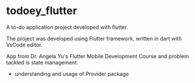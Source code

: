 # todoey_flutter

A to-do application project developed with flutter. 

The project was developed using Flutter framework, written in dart with VsCode editor.

App from Dr. Angela Yu's Flutter Mobile Development Course and problem tackled is state management.
  - understanding and usage of Provider package
